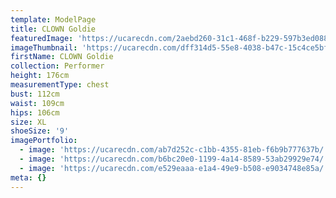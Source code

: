 ```yaml
---
template: ModelPage
title: CLOWN Goldie
featuredImage: 'https://ucarecdn.com/2aebd260-31c1-468f-b229-597b3ed08895/'
imageThumbnail: 'https://ucarecdn.com/dff314d5-55e8-4038-b47c-15c4ce5bf76b/'
firstName: CLOWN Goldie
collection: Performer
height: 176cm
measurementType: chest
bust: 112cm
waist: 109cm
hips: 106cm
size: XL
shoeSize: '9'
imagePortfolio:
  - image: 'https://ucarecdn.com/ab7d252c-c1bb-4355-81eb-f6b9b777637b/'
  - image: 'https://ucarecdn.com/b6bc20e0-1199-4a14-8589-53ab29929e74/'
  - image: 'https://ucarecdn.com/e529eaaa-e1a4-49e9-b508-e9034748e85a/'
meta: {}
---
```


